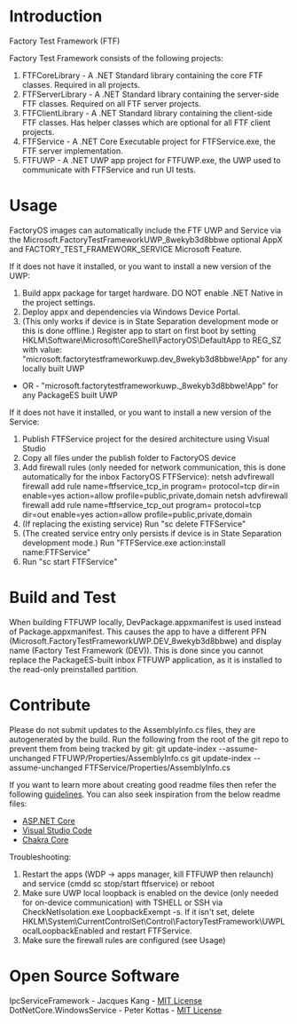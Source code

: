 # Introduction 
Factory Test Framework (FTF)

Factory Test Framework consists of the following projects:
1) FTFCoreLibrary - A .NET Standard library containing the core FTF classes. Required in all projects.
2) FTFServerLibrary - A .NET Standard library containing the server-side FTF classes. Required on all FTF server projects.
3) FTFClientLibrary - A .NET Standard library containing the client-side FTF classes. Has helper classes which are optional for all FTF client projects.
4) FTFService - A .NET Core Executable project for FTFService.exe, the FTF server implementation.
5) FTFUWP - A .NET UWP app project for FTFUWP.exe, the UWP used to communicate with FTFService and run UI tests.

# Usage
FactoryOS images can automatically include the FTF UWP and Service via the Microsoft.FactoryTestFrameworkUWP_8wekyb3d8bbwe optional AppX and FACTORY_TEST_FRAMEWORK_SERVICE Microsoft Feature.

If it does not have it installed, or you want to install a new version of the UWP:
1) Build appx package for target hardware. DO NOT enable .NET Native in the project settings.
2) Deploy appx and dependencies via Windows Device Portal.
3) (This only works if device is in State Separation development mode or this is done offline.) Register app to start on first boot by setting HKLM\Software\Microsoft\CoreShell\FactoryOS\DefaultApp to REG_SZ with value:
"microsoft.factorytestframeworkuwp.dev_8wekyb3d8bbwe!App" for any locally built UWP
- OR - 
"microsoft.factorytestframeworkuwp._8wekyb3d8bbwe!App" for any PackageES built UWP

If it does not have it installed, or you want to install a new version of the Service:
1) Publish FTFService project for the desired architecture using Visual Studio
2) Copy all files under the publish folder to FactoryOS device
3) Add firewall rules (only needed for network communication, this is done automatically for the inbox FactoryOS FTFService):
netsh advfirewall firewall add rule name=ftfservice_tcp_in program=<Path to FTFService.exe> protocol=tcp dir=in enable=yes action=allow profile=public,private,domain
netsh advfirewall firewall add rule name=ftfservice_tcp_out program=<Path to FTFService.exe> protocol=tcp dir=out enable=yes action=allow profile=public,private,domain
4) (If replacing the existing service) Run "sc delete FTFService" 
5) (The created service entry only persists if device is in State Separation development mode.) Run "FTFService.exe action:install name:FTFService" 
6) Run "sc start FTFService"

# Build and Test
When building FTFUWP locally, DevPackage.appxmanifest is used instead of Package.appxmanifest. This causes the app to have a different PFN (Microsoft.FactoryTestFrameworkUWP.DEV_8wekyb3d8bbwe) and display name (Factory Test Framework (DEV)).
This is done since you cannot replace the PackageES-built inbox FTFUWP application, as it is installed to the read-only preinstalled partition.

# Contribute
Please do not submit updates to the AssemblyInfo.cs files, they are autogenerated by the build. Run the following from the root of the git repo to prevent them from being tracked by git:
git update-index --assume-unchanged FTFUWP/Properties/AssemblyInfo.cs
git update-index --assume-unchanged FTFService/Properties/AssemblyInfo.cs

If you want to learn more about creating good readme files then refer the following [guidelines](https://www.visualstudio.com/en-us/docs/git/create-a-readme). You can also seek inspiration from the below readme files:
- [ASP.NET Core](https://github.com/aspnet/Home)
- [Visual Studio Code](https://github.com/Microsoft/vscode)
- [Chakra Core](https://github.com/Microsoft/ChakraCore)

Troubleshooting:
1.	Restart the apps (WDP -> apps manager, kill FTFUWP then relaunch) and service (cmdd sc stop/start ftfservice) or reboot
2.	Make sure UWP local loopback is enabled on the device (only needed for on-device communication) with TSHELL or SSH via CheckNetIsolation.exe LoopbackExempt -s. If it isn't set, delete HKLM\System\CurrentControlSet\Control\FactoryTestFramework\UWPLocalLoopbackEnabled and restart FTFService.
3.  Make sure the firewall rules are configured (see Usage)


# Open Source Software
IpcServiceFramework - Jacques Kang - [MIT License](https://github.com/jacqueskang/IpcServiceFramework/blob/develop/LICENSE)
DotNetCore.WindowsService - Peter Kottas - [MIT License](https://github.com/PeterKottas/DotNetCore.WindowsService/blob/master/LICENSE)